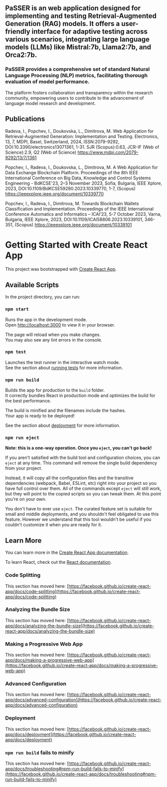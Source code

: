 ## PaSSER is an web application designed for implementing and testing Retrieval-Augmented Generation (RAG) models. It offers a user-friendly interface for adaptive testing across various scenarios, integrating large language models (LLMs) like Mistral:7b, Llama2:7b, and Orca2:7b.

### PaSSER provides a comprehensive set of standard Natural Language Processing (NLP) metrics, facilitating thorough evaluation of model performance.

The platform fosters collaboration and transparency within the research community, empowering users to contribute to the advancement of language model research and development.

## Publications

Radeva, I., Popchev, I., Doukovska, L., Dimitrova, M. Web Application for Retrieval-Augmented Generation: Implementation and Testing. Electronics, 13, 7, MDPI, Basel, Switzerland, 2024, ISSN:2079-9292, DOI:10.3390/electronics13071361, 1-31. SJR (Scopus):0.63, JCR-IF (Web of Science):2.9, Q2 (Web of Science) https://www.mdpi.com/2079-9292/13/7/1361

Popchev, I., Radeva, I., Doukovska, L., Dimitrova, M. A Web Application for Data Exchange Blockchain Platform. Proceedings of the 8th IEEE International Conference on Big Data, Knowledge and Control Systems Engineering - BdKCSE'23, 2–3 November 2023, Sofia, Bulgaria, IEEE Xplore, 2023, DOI:10.1109/BdKCSE59280.2023.10339770, 1-7, (Scopus) https://ieeexplore.ieee.org/document/10339770

Popchev, I., Radeva, I., Dimitrova, M. Towards Blockchain Wallets Classification and Implementation. Proceedings of the IEEE International Conference Automatics and Informatics – ICAI’23, 5-7 October 2023, Varna, Bulgaria, IEEE Xplore, 2023, DOI:10.1109/ICAI58806.2023.10339101, 346-351, (Scopus) https://ieeexplore.ieee.org/document/10339101

# Getting Started with Create React App

This project was bootstrapped with [Create React App](https://github.com/facebook/create-react-app).

## Available Scripts

In the project directory, you can run:

### `npm start`

Runs the app in the development mode.\
Open [http://localhost:3000](http://localhost:3000) to view it in your browser.

The page will reload when you make changes.\
You may also see any lint errors in the console.

### `npm test`

Launches the test runner in the interactive watch mode.\
See the section about [running tests](https://facebook.github.io/create-react-app/docs/running-tests) for more information.

### `npm run build`

Builds the app for production to the `build` folder.\
It correctly bundles React in production mode and optimizes the build for the best performance.

The build is minified and the filenames include the hashes.\
Your app is ready to be deployed!

See the section about [deployment](https://facebook.github.io/create-react-app/docs/deployment) for more information.

### `npm run eject`

**Note: this is a one-way operation. Once you `eject`, you can't go back!**

If you aren't satisfied with the build tool and configuration choices, you can `eject` at any time. This command will remove the single build dependency from your project.

Instead, it will copy all the configuration files and the transitive dependencies (webpack, Babel, ESLint, etc) right into your project so you have full control over them. All of the commands except `eject` will still work, but they will point to the copied scripts so you can tweak them. At this point you're on your own.

You don't have to ever use `eject`. The curated feature set is suitable for small and middle deployments, and you shouldn't feel obligated to use this feature. However we understand that this tool wouldn't be useful if you couldn't customize it when you are ready for it.

## Learn More

You can learn more in the [Create React App documentation](https://facebook.github.io/create-react-app/docs/getting-started).

To learn React, check out the [React documentation](https://reactjs.org/).

### Code Splitting

This section has moved here: [https://facebook.github.io/create-react-app/docs/code-splitting](https://facebook.github.io/create-react-app/docs/code-splitting)

### Analyzing the Bundle Size

This section has moved here: [https://facebook.github.io/create-react-app/docs/analyzing-the-bundle-size](https://facebook.github.io/create-react-app/docs/analyzing-the-bundle-size)

### Making a Progressive Web App

This section has moved here: [https://facebook.github.io/create-react-app/docs/making-a-progressive-web-app](https://facebook.github.io/create-react-app/docs/making-a-progressive-web-app)

### Advanced Configuration

This section has moved here: [https://facebook.github.io/create-react-app/docs/advanced-configuration](https://facebook.github.io/create-react-app/docs/advanced-configuration)

### Deployment

This section has moved here: [https://facebook.github.io/create-react-app/docs/deployment](https://facebook.github.io/create-react-app/docs/deployment)

### `npm run build` fails to minify

This section has moved here: [https://facebook.github.io/create-react-app/docs/troubleshooting#npm-run-build-fails-to-minify](https://facebook.github.io/create-react-app/docs/troubleshooting#npm-run-build-fails-to-minify)

